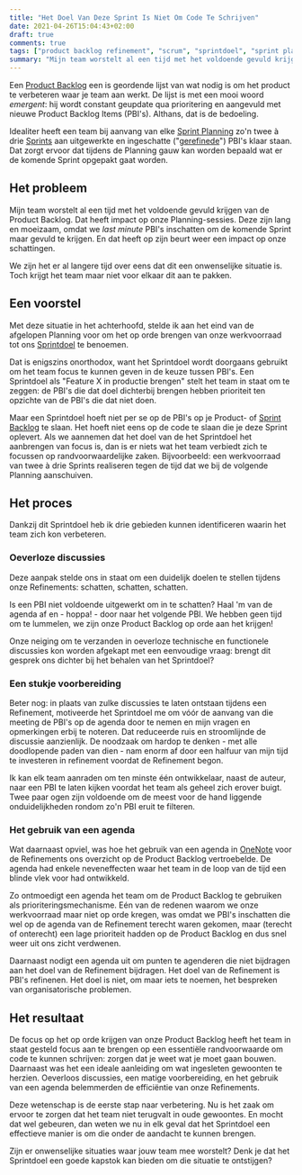 ```yaml
---
title: "Het Doel Van Deze Sprint Is Niet Om Code Te Schrijven"
date: 2021-04-26T15:04:43+02:00
draft: true
comments: true
tags: ["product backlog refinement", "scrum", "sprintdoel", "sprint planning"]
summary: "Mijn team worstelt al een tijd met het voldoende gevuld krijgen van de Product Backlog. Dat heeft impact op onze Planning-sessies. Deze zijn lang en moeizaam, omdat we *last minute* PBI's inschatten om de komende Sprint maar gevuld te krijgen. We zijn het er al langere tijd over eens dat dit een onwenselijke situatie is. Toch krijgt het team maar niet voor elkaar dit aan te pakken. Maar misschien heb ik een manier gevonden."
---
```


Een [Product Backlog](https://www.scrum.org/resources/what-is-a-product-backlog) een is geordende lijst van wat nodig is om het product te verbeteren waar je team aan werkt. De lijst is met een mooi woord *emergent*: hij wordt constant geupdate qua prioritering en aangevuld met nieuwe Product Backlog Items (PBI's). Althans, dat is de bedoeling.


Idealiter heeft een team bij aanvang van elke [Sprint Planning](https://www.scrum.org/resources/what-is-sprint-planning) zo'n twee à drie [Sprints](https://www.scrum.org/resources/what-is-a-sprint-in-scrum) aan uitgewerkte en ingeschatte ("[gerefinede](https://www.scrum.org/resources/blog/product-backlog-refinement-explained-13)") PBI's klaar staan. Dat zorgt ervoor dat tijdens de Planning gauw kan worden bepaald wat er de komende Sprint opgepakt gaat worden.


## Het probleem


Mijn team worstelt al een tijd met het voldoende gevuld krijgen van de Product Backlog. Dat heeft impact op onze Planning-sessies. Deze zijn lang en moeizaam, omdat we *last minute* PBI's inschatten om de komende Sprint maar gevuld te krijgen. En dat heeft op zijn beurt weer een impact op onze schattingen.


We zijn het er al langere tijd over eens dat dit een onwenselijke situatie is. Toch krijgt het team maar niet voor elkaar dit aan te pakken. 


## Een voorstel


Met deze situatie in het achterhoofd, stelde ik aan het eind van de afgelopen Planning voor om het op orde brengen van onze werkvoorraad tot ons [Sprintdoel](https://www.scrum.org/resources/blog/11-advantages-using-sprint-goal) te benoemen. 


Dat is enigszins onorthodox, want het Sprintdoel wordt doorgaans gebruikt om het team focus te kunnen geven in de keuze tussen PBI's. Een Sprintdoel als "Feature X in productie brengen" stelt het team in staat om te zeggen: de PBI's die dat doel dichterbij brengen hebben prioriteit ten opzichte van de PBI's die dat niet doen. 


Maar een Sprintdoel hoeft niet per se op de PBI's op je Product- of [Sprint Backlog](https://www.scrum.org/resources/what-is-a-sprint-backlog) te slaan. Het hoeft niet eens op de code te slaan die je deze Sprint oplevert. Als we aannemen dat het doel van de het Sprintdoel het aanbrengen van focus is, dan is er niets wat het team verbiedt zich te focussen op randvoorwaardelijke zaken. Bijvoorbeeld: een werkvoorraad van twee à drie Sprints realiseren tegen de tijd dat we bij de volgende Planning aanschuiven.


## Het proces


Dankzij dit Sprintdoel heb ik drie gebieden kunnen identificeren waarin het team zich kon verbeteren.


### Oeverloze discussies


Deze aanpak stelde ons in staat om een duidelijk doelen te stellen tijdens onze Refinements: schatten, schatten, schatten. 


Is een PBI niet voldoende uitgewerkt om in te schatten? Haal 'm van de agenda af en - hoppa! - door naar het volgende PBI. We hebben geen tijd om te lummelen, we zijn onze Product Backlog op orde aan het krijgen!


Onze neiging om te verzanden in oeverloze technische en functionele discussies kon worden afgekapt met een eenvoudige vraag: brengt dit gesprek ons dichter bij het behalen van het Sprintdoel? 


### Een stukje voorbereiding


Beter nog: in plaats van zulke discussies te laten ontstaan tijdens een Refinement, motiveerde het Sprintdoel me om vóór de aanvang van die meeting de PBI's op de agenda door te nemen en mijn vragen en opmerkingen erbij te noteren. Dat reduceerde ruis en stroomlijnde de discussie aanzienlijk. De noodzaak om hardop te denken - met alle doodlopende paden van dien - nam enorm af door een halfuur van mijn tijd te investeren in refinement voordat de Refinement begon.


Ik kan elk team aanraden om ten minste één ontwikkelaar, naast de auteur, naar een PBI te laten kijken voordat het team als geheel zich erover buigt. Twee paar ogen zijn voldoende om de meest voor de hand liggende onduidelijkheden rondom zo'n PBI eruit te filteren.


### Het gebruik van een agenda


Wat daarnaast opviel, was hoe het gebruik van een agenda in [OneNote](https://www.microsoft.com/nl-nl/microsoft-365/onenote/digital-note-taking-app) voor de Refinements ons overzicht op de Product Backlog vertroebelde. De agenda had enkele neveneffecten waar het team in de loop van de tijd een blinde vlek voor had ontwikkeld.


Zo ontmoedigt een agenda het team om de Product Backlog te gebruiken als prioriteringsmechanisme. Eén van de redenen waarom we onze werkvoorraad maar niet op orde kregen, was omdat we PBI's inschatten die wel op de agenda van de Refinement terecht waren gekomen, maar (terecht of onterecht) een lage prioriteit hadden op de Product Backlog en dus snel weer uit ons zicht verdwenen.


Daarnaast nodigt een agenda uit om punten te agenderen die niet bijdragen aan het doel van de Refinement bijdragen. Het doel van de Refinement is PBI's refinenen. Het doel is niet, om maar iets te noemen, het bespreken van organisatorische problemen.


## Het resultaat


De focus op het op orde krijgen van onze Product Backlog heeft het team in staat gesteld focus aan te brengen op een essentiële randvoorwaarde om code te kunnen schrijven: zorgen dat je weet wat je moet gaan bouwen. Daarnaast was het een ideale aanleiding om wat ingesleten gewoonten te herzien. Oeverloos discussies, een matige voorbereiding, en het gebruik van een agenda belemmerden de efficiëntie van onze Refinements.


Deze wetenschap is de eerste stap naar verbetering. Nu is het zaak om ervoor te zorgen dat het team niet terugvalt in oude gewoontes. En mocht dat wel gebeuren, dan weten we nu in elk geval dat het Sprintdoel een effectieve manier is om die onder de aandacht te kunnen brengen.


Zijn er onwenselijke situaties waar jouw team mee worstelt? Denk je dat het Sprintdoel een goede kapstok kan bieden om die situatie te ontstijgen?
